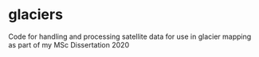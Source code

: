 # glaciers
Code for handling and processing satellite data for use in glacier mapping as part of my MSc Dissertation 2020
